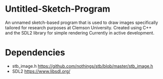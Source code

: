# Untitled-Sketch-Program

An unnamed sketch-based program that is used to draw images specifically tailored for research purposes at Clemson University.
Created using C++ and the SDL2 library for simple rendering
Currently in active development.

# Dependencies
- stb_image.h https://github.com/nothings/stb/blob/master/stb_image.h
- SDL2 https://www.libsdl.org/
